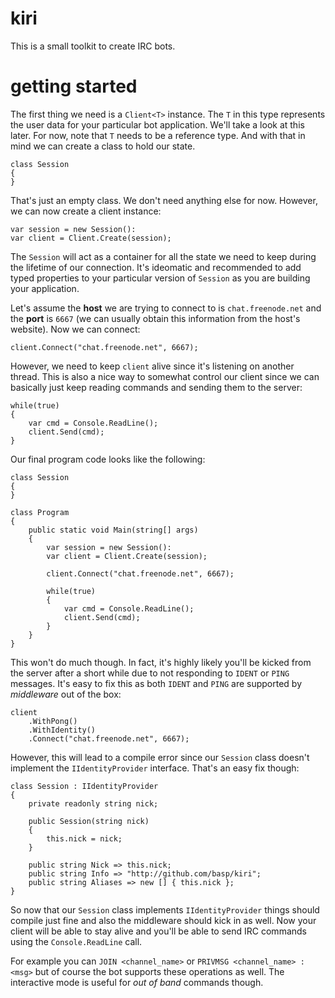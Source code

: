 # kiri
This is a small toolkit to create IRC bots.

# getting started
The first thing we need is a `Client<T>` instance. The `T` in this type represents the user data for your particular bot application. We'll take a look at this later. For now, note that `T` needs to be a reference type. And with that in mind we can create a class to hold our state.
```
class Session
{    
}
```

That's just an empty class. We don't need anything else for now. However, we can now create a client instance:
```
var session = new Session():
var client = Client.Create(session);
```

The `Session` will act as a container for all the state we need to keep during the lifetime of our connection. It's ideomatic and recommended to add typed properties to your particular version of `Session` as you are building your application.

Let's assume the **host** we are trying to connect to is `chat.freenode.net` and the **port** is `6667` (we can usually obtain this information from the host's website). Now we can connect:
```
client.Connect("chat.freenode.net", 6667);
```

However, we need to keep `client` alive since it's listening on another thread. This is also a nice way to somewhat control our client since we can basically just keep reading commands and sending them to the server:
```
while(true)
{
    var cmd = Console.ReadLine();
    client.Send(cmd);
}
```

Our final program code looks like the following:
```
class Session
{    
}

class Program
{
    public static void Main(string[] args)
    {
        var session = new Session():
        var client = Client.Create(session);
   
        client.Connect("chat.freenode.net", 6667);
   
        while(true)
        {
            var cmd = Console.ReadLine();
            client.Send(cmd);
        }
    }
}
```

This won't do much though. In fact, it's highly likely you'll be kicked from the server after a short while due to not responding to `IDENT` or `PING` messages. It's easy to fix this as both `IDENT` and `PING` are supported by *middleware* out of the box:
```
client
    .WithPong()
    .WithIdentity()
    .Connect("chat.freenode.net", 6667);
```

However, this will lead to a compile error since our `Session` class doesn't implement the `IIdentityProvider` interface. That's an easy fix though:
```
class Session : IIdentityProvider
{
    private readonly string nick;

    public Session(string nick)
    {
        this.nick = nick;
    }

    public string Nick => this.nick;
    public string Info => "http://github.com/basp/kiri";
    public string Aliases => new [] { this.nick };
}
```

So now that our `Session` class implements `IIdentityProvider` things should compile just fine and also the middleware should kick in as well. Now your client will be able to stay alive and you'll be able to send IRC commands using the `Console.ReadLine` call.

For example you can `JOIN <channel_name>` or `PRIVMSG <channel_name> :<msg>` but of course the bot supports these operations as well. The interactive mode is useful for *out of band* commands though.